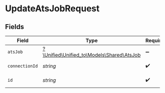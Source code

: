# UpdateAtsJobRequest


## Fields

| Field                                                                      | Type                                                                       | Required                                                                   | Description                                                                |
| -------------------------------------------------------------------------- | -------------------------------------------------------------------------- | -------------------------------------------------------------------------- | -------------------------------------------------------------------------- |
| `atsJob`                                                                   | [?\Unified\Unified_to\Models\Shared\AtsJob](../../models/shared/AtsJob.md) | :heavy_minus_sign:                                                         | An opened position/job                                                     |
| `connectionId`                                                             | *string*                                                                   | :heavy_check_mark:                                                         | ID of the connection                                                       |
| `id`                                                                       | *string*                                                                   | :heavy_check_mark:                                                         | ID of the Job                                                              |